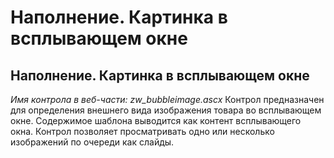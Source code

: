 ﻿---
description: 2.4.7
---
# Наполнение. Картинка в всплывающем окне
## Наполнение. Картинка в всплывающем окне
*Имя контрола в веб-части: zw_bubbleimage.ascx*
Контрол предназначен для определения внешнего вида изображения товара во всплывающем окне. 
Содержимое шаблона выводится как контент всплывающего окна.
Контрол позволяет просматривать одно или несколько изображений по очереди как слайды.


